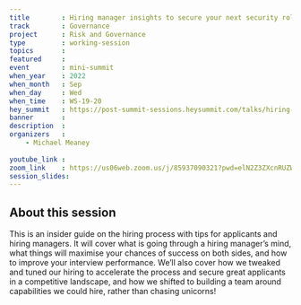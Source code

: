 ```yaml
---
title        : Hiring manager insights to secure your next security role/team member
track        : Governance
project      : Risk and Governance
type         : working-session
topics       : 
featured     :
event        : mini-summit
when_year    : 2022
when_month   : Sep
when_day     : Wed
when_time    : WS-19-20
hey_summit   : https://post-summit-sessions.heysummit.com/talks/hiring-manager-insights-to-secure-your-next-security-roleteam-member/
banner       : 
description  :
organizers   :
    - Michael Meaney
    
youtube_link : 
zoom_link    : https://us06web.zoom.us/j/85937090321?pwd=elN2Z3ZXcnRUZW5aWWYrMGhqNmFXZz09
session_slides:
---
```




## About this session
This is an insider guide on the hiring process with tips for applicants and hiring managers. 
It will cover what is going through a hiring manager’s mind, what things will maximise your chances of success on both sides, and how to improve your interview performance. 
We’ll also cover how we tweaked and tuned our hiring to accelerate the process and secure great applicants in a competitive landscape, and how we shifted to building a team around capabilities we could hire, rather than chasing unicorns!
